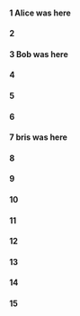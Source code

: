 #### 1 Alice was here
#### 2
#### 3 Bob was here
#### 4
#### 5
#### 6
#### 7 bris was here
#### 8
#### 9
#### 10
#### 11
#### 12
#### 13
#### 14
#### 15